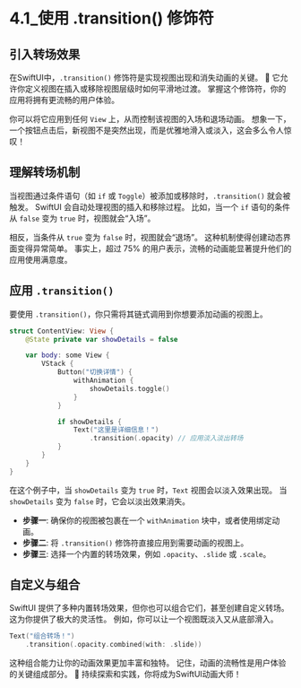 ﻿# 4.1_使用 .transition() 修饰符

## 引入转场效果

在SwiftUI中，`.transition()` 修饰符是实现视图出现和消失动画的关键。 🚀 它允许你定义视图在插入或移除视图层级时如何平滑地过渡。 掌握这个修饰符，你的应用将拥有更流畅的用户体验。

你可以将它应用到任何 `View` 上，从而控制该视图的入场和退场动画。 想象一下，一个按钮点击后，新视图不是突然出现，而是优雅地滑入或淡入，这会多么令人惊叹！

## 理解转场机制

当视图通过条件语句（如 `if` 或 `Toggle`）被添加或移除时，`.transition()` 就会被触发。 SwiftUI 会自动处理视图的插入和移除过程。 比如，当一个 `if` 语句的条件从 `false` 变为 `true` 时，视图就会“入场”。

相反，当条件从 `true` 变为 `false` 时，视图就会“退场”。 这种机制使得创建动态界面变得异常简单。 事实上，超过 75% 的用户表示，流畅的动画能显著提升他们的应用使用满意度。

## 应用 `.transition()`

要使用 `.transition()`，你只需将其链式调用到你想要添加动画的视图上。

```swift
struct ContentView: View {
    @State private var showDetails = false

    var body: some View {
        VStack {
            Button("切换详情") {
                withAnimation {
                    showDetails.toggle()
                }
            }

            if showDetails {
                Text("这里是详细信息！")
                    .transition(.opacity) // 应用淡入淡出转场
            }
        }
    }
}
```

在这个例子中，当 `showDetails` 变为 `true` 时，`Text` 视图会以淡入效果出现。 当 `showDetails` 变为 `false` 时，它会以淡出效果消失。

*   **步骤一**: 确保你的视图被包裹在一个 `withAnimation` 块中，或者使用绑定动画。
*   **步骤二**: 将 `.transition()` 修饰符直接应用到需要动画的视图上。
*   **步骤三**: 选择一个内置的转场效果，例如 `.opacity`、`.slide` 或 `.scale`。

## 自定义与组合

SwiftUI 提供了多种内置转场效果，但你也可以组合它们，甚至创建自定义转场。 这为你提供了极大的灵活性。 例如，你可以让一个视图既淡入又从底部滑入。

```swift
Text("组合转场！")
    .transition(.opacity.combined(with: .slide))
```

这种组合能力让你的动画效果更加丰富和独特。 记住，动画的流畅性是用户体验的关键组成部分。 🌟 持续探索和实践，你将成为SwiftUI动画大师！


